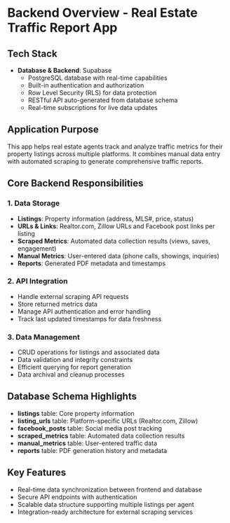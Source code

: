 # Backend Overview - Real Estate Traffic Report App

## Tech Stack
- **Database & Backend**: Supabase
  - PostgreSQL database with real-time capabilities
  - Built-in authentication and authorization
  - Row Level Security (RLS) for data protection
  - RESTful API auto-generated from database schema
  - Real-time subscriptions for live data updates

## Application Purpose
This app helps real estate agents track and analyze traffic metrics for their property listings across multiple platforms. It combines manual data entry with automated scraping to generate comprehensive traffic reports.

## Core Backend Responsibilities

### 1. Data Storage
- **Listings**: Property information (address, MLS#, price, status)
- **URLs & Links**: Realtor.com, Zillow URLs and Facebook post links per listing
- **Scraped Metrics**: Automated data collection results (views, saves, engagement)
- **Manual Metrics**: User-entered data (phone calls, showings, inquiries)
- **Reports**: Generated PDF metadata and timestamps

### 2. API Integration
- Handle external scraping API requests
- Store returned metrics data
- Manage API authentication and error handling
- Track last updated timestamps for data freshness

### 3. Data Management
- CRUD operations for listings and associated data
- Data validation and integrity constraints
- Efficient querying for report generation
- Data archival and cleanup processes

## Database Schema Highlights
- **listings** table: Core property information
- **listing_urls** table: Platform-specific URLs (Realtor.com, Zillow)
- **facebook_posts** table: Social media post tracking
- **scraped_metrics** table: Automated data collection results
- **manual_metrics** table: User-entered traffic data
- **reports** table: PDF generation history and metadata

## Key Features
- Real-time data synchronization between frontend and database
- Secure API endpoints with authentication
- Scalable data structure supporting multiple listings per agent
- Integration-ready architecture for external scraping services
